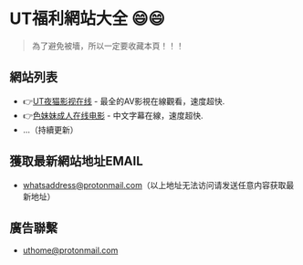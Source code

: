 # UT福利網站大全 :smile::smile:
> 為了避免被墻，所以一定要收藏本頁！！！

## 網站列表

- :point_right:[UT夜猫影视在线](https://www.ut2o.com) - 最全的AV影視在線觀看，速度超快.
- :point_right:[色妹妹成人在线电影](https://www.pymbzx.com) - 中文字幕在線，速度超快.
- ...（持續更新）


## 獲取最新網站地址EMAIL
- whatsaddress@protonmail.com（以上地址无法访问请发送任意内容获取最新地址）

## 廣告聯繫
- uthome@protonmail.com

